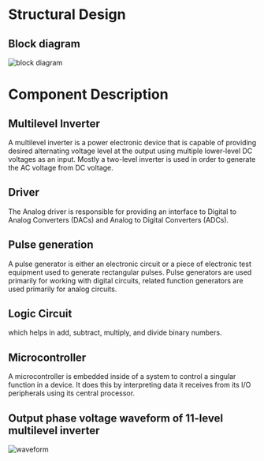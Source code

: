 
# Structural Design

## Block diagram
![block diagram](https://user-images.githubusercontent.com/98802184/153200156-6ef848b2-ec3c-4c51-8783-780b5f22610c.PNG)
# Component Description

## Multilevel Inverter
A multilevel inverter is a power electronic device that is capable of providing desired alternating voltage level at the output using multiple lower-level DC voltages as an input. Mostly a two-level inverter is used in order to generate the AC voltage from DC voltage.
## Driver
The Analog driver is responsible for providing an interface to Digital to Analog Converters (DACs) and Analog to Digital Converters (ADCs). 

## Pulse generation
A pulse generator is either an electronic circuit or a piece of electronic test equipment used to generate rectangular pulses. Pulse generators are used primarily for working with digital circuits, related function generators are used primarily for analog circuits.

## Logic Circuit
which helps in add, subtract, multiply, and divide binary numbers.

## Microcontroller
A microcontroller is embedded inside of a system to control a singular function in a device. It does this by interpreting data it receives from its I/O peripherals using its central processor.


## Output phase voltage waveform of 11-level multilevel inverter
![waveform](https://user-images.githubusercontent.com/98802184/153208147-6f61fe8a-3b26-47f0-a118-bb9ca9483642.PNG)




